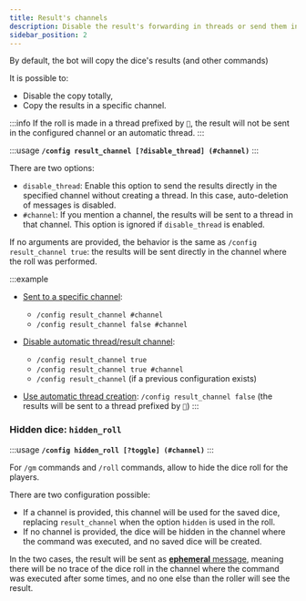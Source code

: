```yaml
---
title: Result's channels
description: Disable the result's forwarding in threads or send them in specific channels.
sidebar_position: 2
---
```


By default, the bot will copy the dice's results (and other commands)

It is possible to:
- Disable the copy totally,
- Copy the results in a specific channel.

:::info
If the roll is made in a thread prefixed by `🎲`, the result will not be sent in the configured channel or an automatic thread.
:::


:::usage
**`/config result_channel [?disable_thread] (#channel)`**
:::


There are two options:
- `disable_thread`: Enable this option to send the results directly in the specified channel without creating a thread. In this case, auto-deletion of messages is disabled.
- `#channel`: If you mention a channel, the results will be sent to a thread in that channel. This option is ignored if `disable_thread` is enabled.

If no arguments are provided, the behavior is the same as `/config result_channel true`: the results will be sent directly in the channel where the roll was performed.



:::example
- <u>Sent to a specific channel</u>: 
    - `/config result_channel #channel`  
    - `/config result_channel false #channel`   

- <u>Disable automatic thread/result channel</u>:
    - `/config result_channel true`
    - `/config result_channel true #channel`  
    - `/config result_channel` (if a previous configuration exists)
- <u>Use automatic thread creation</u>: `/config result_channel false` (the results will be sent to a thread prefixed by `🎲`) 
:::

### Hidden dice: `hidden_roll`

:::usage
**`/config hidden_roll [?toggle] (#channel)`**
:::

For `/gm` commands and `/roll` commands, allow to hide the dice roll for the players.

There are two configuration possible:
- If a channel is provided, this channel will be used for the saved dice, replacing `result_channel` when the option `hidden` is used in the roll. 
- If no channel is provided, the dice will be hidden in the channel where the command was executed, and no saved dice will be created.

In the two cases, the result will be sent as [**ephemeral** message](https://support.discord.com/hc/en-us/articles/1500000580222-Ephemeral-Messages-FAQ), meaning there will be no trace of the dice roll in the channel where the command was executed after some times, and no one else than the roller will see the result.

